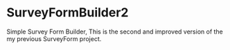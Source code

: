 # SurveyFormBuilder2
Simple Survey Form Builder, This is the second and improved version of the my previous SurveyForm project.
